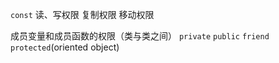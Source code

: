 `const` 读、写权限
        复制权限 移动权限

成员变量和成员函数的权限（类与类之间）
`private` `public` `friend` `protected`(oriented object)